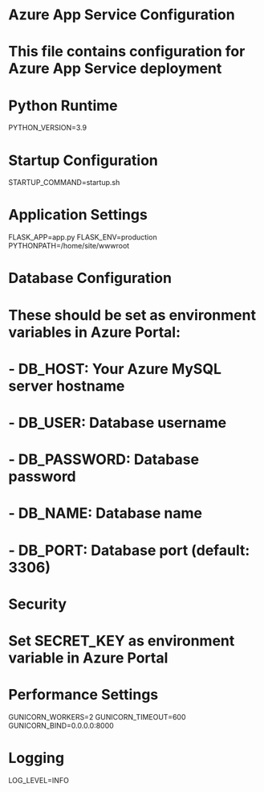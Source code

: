 # Azure App Service Configuration
# This file contains configuration for Azure App Service deployment

# Python Runtime
PYTHON_VERSION=3.9

# Startup Configuration
STARTUP_COMMAND=startup.sh

# Application Settings
FLASK_APP=app.py
FLASK_ENV=production
PYTHONPATH=/home/site/wwwroot

# Database Configuration
# These should be set as environment variables in Azure Portal:
# - DB_HOST: Your Azure MySQL server hostname
# - DB_USER: Database username
# - DB_PASSWORD: Database password
# - DB_NAME: Database name
# - DB_PORT: Database port (default: 3306)

# Security
# Set SECRET_KEY as environment variable in Azure Portal

# Performance Settings
GUNICORN_WORKERS=2
GUNICORN_TIMEOUT=600
GUNICORN_BIND=0.0.0.0:8000

# Logging
LOG_LEVEL=INFO
